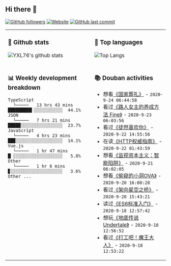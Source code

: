 ## Hi there 👋

[![GitHub followers](https://img.shields.io/github/followers/YXL76?style=for-the-badge&color=blue)](https://github.com/YXL76?tab=followers)
[![Website](https://img.shields.io/website?style=for-the-badge&up_message=Blog&url=https%3A%2F%2Fyxl76.net%2F&color=brightgreen)](https://yxl76.net)
[![GitHub last commit](https://img.shields.io/github/last-commit/YXL76/YXL76?label=update&style=for-the-badge&color=orange)](https://github.com/YXL76/YXL76)

<table>
<tr>
<td valign="top" width="54%">

### 🔭 Github stats

![YXL76's github stats](https://github-readme-stats.yxl76.vercel.app/api?username=YXL76&count_private=true&show_icons=true&theme=tokyonight)

</td>

<td valign="top" width="46%">

### 🌱 Top languages

![Top Langs](https://github-readme-stats.yxl76.vercel.app/api/top-langs/?username=YXL76&layout=compact&theme=tokyonight)

</td>
</tr>
<tr>
<td valign="top" width="54%">

### 📊 Weekly development breakdown

```text
TypeScript
  └─────   13 hrs 43 mins █████████▎░░░░░░░░░░░  44.1%
JSON
  └─────   7 hrs 21 mins  ████▉░░░░░░░░░░░░░░░░  23.7%
JavaScript
  └─────   4 hrs 23 mins  ██▉░░░░░░░░░░░░░░░░░░  14.1%
Vue.js
  └─────   1 hr 47 mins   █▏░░░░░░░░░░░░░░░░░░░   5.8%
Other
  └─────   1 hr 6 mins    ▊░░░░░░░░░░░░░░░░░░░░   3.6%
Other ...
```

</td>
<td valign="top" width="46%">

### 📚 Douban activities

- 想看[《国家葬礼》](http://movie.douban.com/subject/33972993/) - `2020-9-24 06:44:58`
- 看过[《路人女主的养成方法 Fine》](http://movie.douban.com/subject/27596682/) - `2020-9-23 06:03:56`
- 看过[《徒然喜欢你》](http://movie.douban.com/subject/26974053/) - `2020-9-22 14:55:56`
- 在读[《HTTP权威指南》](https://book.douban.com/subject/10746113/) - `2020-9-22 01:43:59`
- 想看[《监视资本主义：智能陷阱》](http://movie.douban.com/subject/34960008/) - `2020-9-21 06:02:05`
- 想看[《偷窥的小洞OVA》](http://movie.douban.com/subject/19966581/) - `2020-9-20 16:00:28`
- 看过[《架向星空之桥》](http://movie.douban.com/subject/5423399/) - `2020-9-20 15:43:21`
- 读过[《ES6标准入门》](https://book.douban.com/subject/27127030/) - `2020-9-18 12:57:42`
- 想玩[《地底传说 Undertale》](http://www.douban.com/game/26630738/) - `2020-9-18 12:56:52`
- 看过[《打工吧！魔王大人》](http://movie.douban.com/subject/19975083/) - `2020-9-18 12:53:22`

</td>
</tr>
</table>

<!--
**YXL76/YXL76** is a ✨ _special_ ✨ repository because its `README.md` (this file) appears on your GitHub profile.

Here are some ideas to get you started:

- 🔭 I’m currently working on ...
- 🌱 I’m currently learning ...
- 👯 I’m looking to collaborate on ...
- 🤔 I’m looking for help with ...
- 💬 Ask me about ...
- 📫 How to reach me: ...
- 😄 Pronouns: ...
- ⚡ Fun fact: ...
-->
